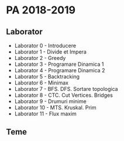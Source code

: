 # PA 2018-2019

## Laborator

* Laborator 0 - Introducere
* Laborator 1 - Divide et Impera
* Laborator 2 - Greedy
* Laborator 3 - Programare Dinamica 1
* Laborator 4 - Programare Dinamica 2
* Laborator 5 - Backtracking
* Laborator 6 - Minimax
* Laborator 7 - BFS. DFS. Sortare topologica
* Laborator 8 - CTC. Cut Vertices. Bridges
* Laborator 9 - Drumuri minime
* Laborator 10 - MTS. Kruskal. Prim
* Laborator 11 - Flux maxim

## Teme
